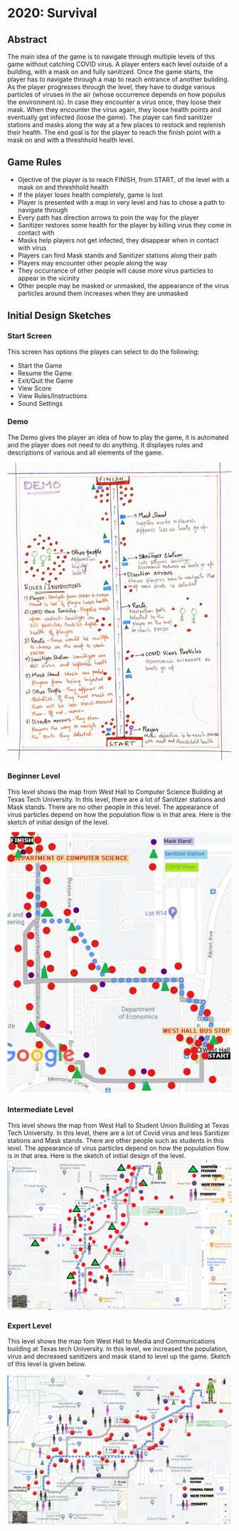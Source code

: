 # 2020: Survival
## Abstract
The main idea of the game is to navigate through multiple levels of this game without catching COVID virus. A player enters each level outside of a building, with a mask on and fully sanitized. Once the game starts, the player has to navigate through a map to reach entrance of another buliding. As the player progresses through the level, they have to dodge various particles of viruses in the air (whose occurrence depends on how populus the environment is). In case they encounter a virus once, they loose their mask. When they encounter the virus again, they loose health points and eventually get infected (loose the game). The player can find sanitizer stations and masks along the way at a few places to restock and replenish their health. The end goal is for the player to reach the finish point with a mask on and with a threshhold health level.

## Game Rules
- Ojective of the player is to reach FINISH, from START, of the level with a mask on and threshhold health
- If the player loses health completely, game is lost
- Player is presented with a map in very level and has to chose a path to navigate through
- Every path has direction arrows to poin the way for the player
- Sanitizer restores some health for the player by killing virus they come in contact with
- Masks help players not get infected, they disappear when in contact with virus
- Players can find Mask stands and Sanitizer stations along their path
- Players may encounter other people along the way
- They occurrance of other people will cause more virus particles to appear in the vicinity
- Other people may be masked or unmasked, the appearance of the virus particles around them increases when they are unmasked

## Initial Design Sketches
### Start Screen
This screen has options the playes can select to do the following:
- Start the Game
- Resume the Game
- Exit/Quit the Game
- View Score
- View Rules/Instructions
- Sound Settings

### Demo
The Demo gives the player an idea of how to play the game, it is automated and the player does not need to do anything. It displayes rules and descriptions of various and all elements of the game.

![Demo Design Sketch](https://github.com/karishmagarikapalli/VirtualReality_Project_2/blob/main/Demo.jpeg)

### Beginner Level
This level shows the map from West Hall to Computer Science Building at Texas Tech University. In this level, there are a lot of Sanitizer stations and Mask stands. There are no other people in this level. The appearance of virus particles depend on how the population flow is in that area.
Here is the sketch of initial design of the level.

![Demo Design Sketch](https://github.com/karishmagarikapalli/VirtualReality_Project_2/blob/main/Beginner%20Level.jpeg)

### Intermediate Level
This level shows the map from West Hall to Student Union Building at Texas Tech University. In this level, there are a lot of Covid virus and less Sanitizer stations and Mask stands. There are other people such as students in this level. The appearance of virus particles depend on how the population flow is in that area.
Here is the sketch of initial design of the level.
![Demo Design Sketch](https://github.com/karishmagarikapalli/VirtualReality_Project_2/blob/main/Medium_VR.png)


### Expert Level
This level shows the map fom West Hall to Media and Communications building at Texas tech University. In this level, we increased the population, virus and decreased sanitizers and mask stand to level up the game. Sketch of this level is given below.

![Demo Design Sketch](https://github.com/karishmagarikapalli/VirtualReality_Project_2/blob/main/ExpertLevel.png)
